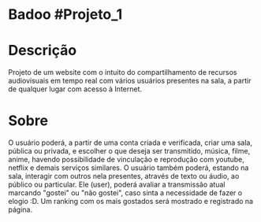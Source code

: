# Badoo  #Projeto_1

# Descrição
Projeto de um website com o intuito do compartilhamento de recursos audiovisuais em tempo real com vários usuários presentes na sala, a partir de qualquer lugar com acesso à Internet.

# Sobre
O usuário poderá, a partir de uma conta criada e verificada, criar uma sala, pública ou privada, e escolher o que deseja ser transmitido, música, filme, anime, havendo possibilidade de vinculação e reprodução com youtube, netflix e demais serviços similares. O usuário também poderá, estando na sala, interagir com outros nela presentes, através de texto ou áudio, ao público ou particular. Ele (user), poderá avaliar a transmissão atual marcando "gostei" ou "não gostei", caso sinta a necessidade de fazer o elogio :D. Um ranking com os mais gostados será mostrado e registrado na página.
